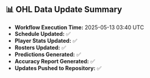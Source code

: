## 📊 OHL Data Update Summary
- **Workflow Execution Time:** 2025-05-13 03:40 UTC
- **Schedule Updated:** ✅
- **Player Stats Updated:** ✅
- **Rosters Updated:** ✅
- **Predictions Generated:** ✅
- **Accuracy Report Generated:** ✅
- **Updates Pushed to Repository:** ✅
